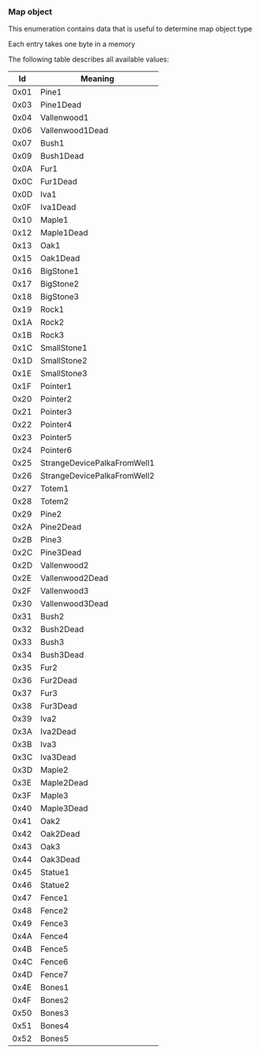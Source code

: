 ### Map object

This enumeration contains data that is useful to determine map object type

Each entry takes one byte in a memory

The following table describes all available values:

Id | Meaning
----|---------
 0x01 | Pine1
 0x03 | Pine1Dead
 0x04 | Vallenwood1
 0x06 | Vallenwood1Dead
 0x07 | Bush1
 0x09 | Bush1Dead
 0x0A | Fur1
 0x0C | Fur1Dead
 0x0D | Iva1
 0x0F | Iva1Dead
 0x10 | Maple1
 0x12 | Maple1Dead
 0x13 | Oak1
 0x15 | Oak1Dead
 0x16 | BigStone1
 0x17 | BigStone2
 0x18 | BigStone3
 0x19 | Rock1
 0x1A | Rock2
 0x1B | Rock3
 0x1C | SmallStone1
 0x1D | SmallStone2
 0x1E | SmallStone3
 0x1F | Pointer1
 0x20 | Pointer2
 0x21 | Pointer3
 0x22 | Pointer4
 0x23 | Pointer5
 0x24 | Pointer6
 0x25 | StrangeDevicePalkaFromWell1
 0x26 | StrangeDevicePalkaFromWell2
 0x27 | Totem1
 0x28 | Totem2
 0x29 | Pine2
 0x2A | Pine2Dead
 0x2B | Pine3
 0x2C | Pine3Dead
 0x2D | Vallenwood2
 0x2E | Vallenwood2Dead
 0x2F | Vallenwood3
 0x30 | Vallenwood3Dead
 0x31 | Bush2
 0x32 | Bush2Dead
 0x33 | Bush3
 0x34 | Bush3Dead
 0x35 | Fur2
 0x36 | Fur2Dead
 0x37 | Fur3
 0x38 | Fur3Dead
 0x39 | Iva2
 0x3A | Iva2Dead
 0x3B | Iva3
 0x3C | Iva3Dead
 0x3D | Maple2
 0x3E | Maple2Dead
 0x3F | Maple3
 0x40 | Maple3Dead
 0x41 | Oak2
 0x42 | Oak2Dead
 0x43 | Oak3
 0x44 | Oak3Dead
 0x45 | Statue1
 0x46 | Statue2
 0x47 | Fence1
 0x48 | Fence2
 0x49 | Fence3
 0x4A | Fence4
 0x4B | Fence5
 0x4C | Fence6
 0x4D | Fence7
 0x4E | Bones1
 0x4F | Bones2
 0x50 | Bones3
 0x51 | Bones4
 0x52 | Bones5
